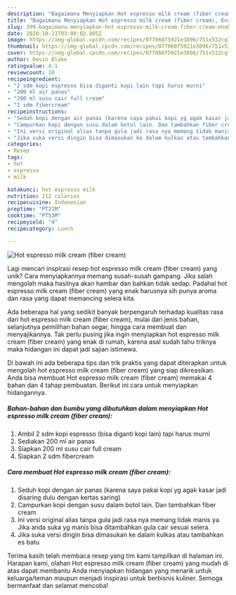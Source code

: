 ```yaml
---
description: "Bagaimana Menyiapkan Hot espresso milk cream (fiber cream), Enak"
title: "Bagaimana Menyiapkan Hot espresso milk cream (fiber cream), Enak"
slug: 399-bagaimana-menyiapkan-hot-espresso-milk-cream-fiber-cream-enak
date: 2020-10-21T03:08:02.805Z
image: https://img-global.cpcdn.com/recipes/077068f5921e3896/751x532cq70/hot-espresso-milk-cream-fiber-cream-foto-resep-utama.jpg
thumbnail: https://img-global.cpcdn.com/recipes/077068f5921e3896/751x532cq70/hot-espresso-milk-cream-fiber-cream-foto-resep-utama.jpg
cover: https://img-global.cpcdn.com/recipes/077068f5921e3896/751x532cq70/hot-espresso-milk-cream-fiber-cream-foto-resep-utama.jpg
author: Devin Blake
ratingvalue: 4.1
reviewcount: 10
recipeingredient:
- "2 sdm kopi espresso bisa diganti kopi lain tapi harus murni"
- "200 ml air panas"
- "200 ml susu cair full cream"
- "2 sdm fibercream"
recipeinstructions:
- "Seduh kopi dengan air panas (karena saya pakai kopi yg agak kasar jadi disaring dulu dengan kertas saring)"
- "Campurkan kopi dengan susu dalam botol lain. Dan tambahkan fiber cream"
- "Ini versi original alias tanpa gula jadi rasa nya memang tidak manis ya. Jika anda suka yg manis bisa ditambahkan gula cair sesuai selera."
- "Jika suka versi dingin bisa dimasukan ke dalam kulkas atau tambahkan es batu"
categories:
- Resep
tags:
- hot
- espresso
- milk

katakunci: hot espresso milk 
nutrition: 212 calories
recipecuisine: Indonesian
preptime: "PT21M"
cooktime: "PT53M"
recipeyield: "4"
recipecategory: Lunch

---
```



![Hot espresso milk cream (fiber cream)](https://img-global.cpcdn.com/recipes/077068f5921e3896/751x532cq70/hot-espresso-milk-cream-fiber-cream-foto-resep-utama.jpg)

Lagi mencari inspirasi resep hot espresso milk cream (fiber cream) yang unik? Cara menyiapkannya memang susah-susah gampang. Jika salah mengolah maka hasilnya akan hambar dan bahkan tidak sedap. Padahal hot espresso milk cream (fiber cream) yang enak harusnya sih punya aroma dan rasa yang dapat memancing selera kita.

Ada beberapa hal yang sedikit banyak berpengaruh terhadap kualitas rasa dari hot espresso milk cream (fiber cream), mulai dari jenis bahan, selanjutnya pemilihan bahan segar, hingga cara membuat dan menyajikannya. Tak perlu pusing jika ingin menyiapkan hot espresso milk cream (fiber cream) yang enak di rumah, karena asal sudah tahu triknya maka hidangan ini dapat jadi sajian istimewa.




Di bawah ini ada beberapa tips dan trik praktis yang dapat diterapkan untuk mengolah hot espresso milk cream (fiber cream) yang siap dikreasikan. Anda bisa membuat Hot espresso milk cream (fiber cream) memakai 4 bahan dan 4 tahap pembuatan. Berikut ini cara untuk menyiapkan hidangannya.

<!--inarticleads1-->

##### Bahan-bahan dan bumbu yang dibutuhkan dalam menyiapkan Hot espresso milk cream (fiber cream):

1. Ambil 2 sdm kopi espresso (bisa diganti kopi lain) tapi harus murni
1. Sediakan 200 ml air panas
1. Siapkan 200 ml susu cair full cream
1. Siapkan 2 sdm fibercream




<!--inarticleads2-->

##### Cara membuat Hot espresso milk cream (fiber cream):

1. Seduh kopi dengan air panas (karena saya pakai kopi yg agak kasar jadi disaring dulu dengan kertas saring)
1. Campurkan kopi dengan susu dalam botol lain. Dan tambahkan fiber cream
1. Ini versi original alias tanpa gula jadi rasa nya memang tidak manis ya. Jika anda suka yg manis bisa ditambahkan gula cair sesuai selera.
1. Jika suka versi dingin bisa dimasukan ke dalam kulkas atau tambahkan es batu




Terima kasih telah membaca resep yang tim kami tampilkan di halaman ini. Harapan kami, olahan Hot espresso milk cream (fiber cream) yang mudah di atas dapat membantu Anda menyiapkan hidangan yang menarik untuk keluarga/teman maupun menjadi inspirasi untuk berbisnis kuliner. Semoga bermanfaat dan selamat mencoba!

